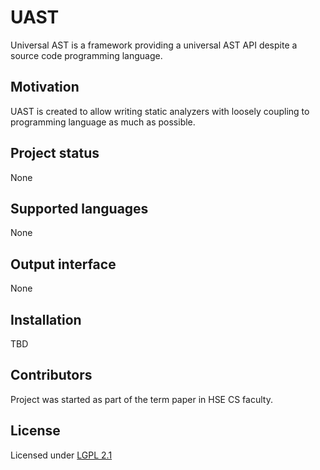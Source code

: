 # UAST

Universal AST is a framework providing a universal AST API despite a source code programming language.

## Motivation
UAST is created to allow writing static analyzers with loosely coupling to programming language as much as possible.

## Project status
None

## Supported languages
None

## Output interface
None

## Installation
TBD

## Contributors
Project was started as part of the term paper in HSE CS faculty.

## License
Licensed under [LGPL 2.1](https://github.com/aravij/uast/blob/master/LICENSE)

